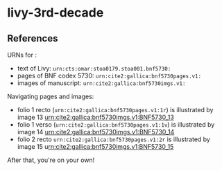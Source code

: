 # livy-3rd-decade

## References

URNs for :

-  text of Livy:  `urn:cts:omar:stoa0179.stoa001.bnf5730:`
-  pages of BNF codex 5730:  `urn:cite2:gallica:bnf5730pages.v1:`
-  images of manuscript: `urn:cite2:gallica:bnf5730imgs.v1:`

Navigating pages and images:

-  folio 1 recto (`urn:cite2:gallica:bnf5730pages.v1:1r`) is illustrated by image 13 [urn:cite2:gallica:bnf5730imgs.v1:BNF5730_13](http://www.homermultitext.org/ict2/?urn=urn:cite2:gallica:bnf5730imgs.v1:BNF5730_13)
-  folio 1 verso (`urn:cite2:gallica:bnf5730pages.v1:1v`) is illustrated by image 14 [urn:cite2:gallica:bnf5730imgs.v1:BNF5730_14](http://www.homermultitext.org/ict2/?urn=urn:cite2:gallica:bnf5730imgs.v1:BNF5730_14)
-  folio 2 recto `urn:cite2:gallica:bnf5730pages.v1:2r` is illustrated by image 15 u[rn:cite2:gallica:bnf5730imgs.v1:BNF5730_15](http://www.homermultitext.org/ict2/?urn=urn:cite2:gallica:bnf5730imgs.v1:BNF5730_15)

After that, you're on your own!
